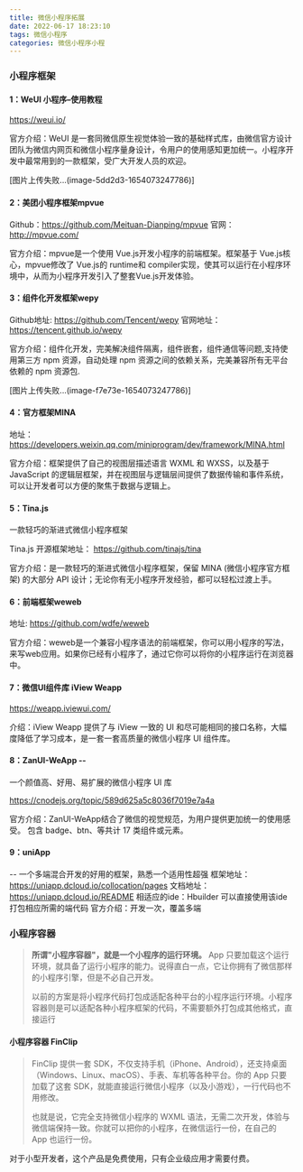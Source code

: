 ```yaml
---
title: 微信小程序拓展
date: 2022-06-17 18:23:10
tags: 微信小程序
categories: 微信小程序小程
---
```

### 小程序框架

#### 1：WeUI 小程序–使用教程

https://weui.io/

官方介绍：WeUI 是一套同微信原生视觉体验一致的基础样式库，由微信官方设计团队为微信内网页和微信小程序量身设计，令用户的使用感知更加统一。小程序开发中最常用到的一款框架，受广大开发人员的欢迎。

[图片上传失败...(image-5dd2d3-1654073247786)]

#### 2：美团小程序框架mpvue

Github：https://github.com/Meituan-Dianping/mpvue 官网： http://mpvue.com/

官方介绍：mpvue是一个使用 Vue.js开发小程序的前端框架。框架基于 Vue.js核心，mpvue修改了 Vue.js的 runtime和 compiler实现，使其可以运行在小程序环境中，从而为小程序开发引入了整套Vue.js开发体验。

#### 3：组件化开发框架wepy

Github地址: https://github.com/Tencent/wepy 官网地址： https://tencent.github.io/wepy

官方介绍：组件化开发，完美解决组件隔离，组件嵌套，组件通信等问题,支持使用第三方 npm 资源，自动处理 npm 资源之间的依赖关系，完美兼容所有无平台依赖的 npm 资源包.

[图片上传失败...(image-f7e73e-1654073247786)]

#### 4：官方框架MINA

地址：https://developers.weixin.qq.com/miniprogram/dev/framework/MINA.html

官方介绍：框架提供了自己的视图层描述语言 WXML 和 WXSS，以及基于 JavaScript 的逻辑层框架，并在视图层与逻辑层间提供了数据传输和事件系统，可以让开发者可以方便的聚焦于数据与逻辑上。

#### 5：Tina.js

 一款轻巧的渐进式微信小程序框架

Tina.js 开源框架地址： https://github.com/tinajs/tina

官方介绍：是一款轻巧的渐进式微信小程序框架，保留 MINA (微信小程序官方框架) 的大部分 API 设计；无论你有无小程序开发经验，都可以轻松过渡上手。

#### 6：前端框架weweb

地址: https://github.com/wdfe/weweb

官方介绍：weweb是一个兼容小程序语法的前端框架，你可以用小程序的写法，来写web应用。如果你已经有小程序了，通过它你可以将你的小程序运行在浏览器中。

#### 7：微信UI组件库 iView Weapp

https://weapp.iviewui.com/

介绍：iView Weapp 提供了与 iView 一致的 UI 和尽可能相同的接口名称，大幅度降低了学习成本，是一套一套高质量的微信小程序 UI 组件库。

#### 8：ZanUI-WeApp --

 一个颜值高、好用、易扩展的微信小程序 UI 库

https://cnodejs.org/topic/589d625a5c8036f7019e7a4a

官方介绍：ZanUI-WeApp结合了微信的视觉规范，为用户提供更加统一的使用感受。 包含 badge、btn、等共计 17 类组件或元素。

#### 9：uniApp 

-- 一个多端混合开发的好用的框架，熟悉一个适用性超强
框架地址： https://uniapp.dcloud.io/collocation/pages 文档地址： https://uniapp.dcloud.io/README 相适应的ide：Hbuilder 可以直接使用该ide打包相应所需的端代码 官方介绍：开发一次，覆盖多端



### 小程序容器

> **所谓"小程序容器"，就是一个小程序的运行环境。** App 只要加载这个运行环境，就具备了运行小程序的能力。说得直白一点，它让你拥有了微信那样的小程序引擎，但是不必自己开发。
>
> 以前的方案是将小程序代码打包成适配各种平台的小程序运行环境。小程序容器则是可以适配各种小程序框架的代码，不需要额外打包成其他格式，直接运行

#### 小程序容器 FinClip

> FinClip 提供一套 SDK，不仅支持手机（iPhone、Android），还支持桌面（Windows、Linux、macOS）、手表、车机等各种平台。你的 App 只要加载了这套 SDK，就能直接运行微信小程序（以及小游戏），一行代码也不用修改。
>
> 也就是说，它完全支持微信小程序的 WXML 语法，无需二次开发，体验与微信端保持一致。你就可以把你的小程序，在微信运行一份，在自己的 App 也运行一份。

对于小型开发者，这个产品是免费使用，只有企业级应用才需要付费。